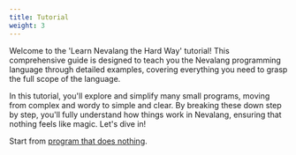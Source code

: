 ```yaml
---
title: Tutorial
weight: 3
---
```


Welcome to the 'Learn Nevalang the Hard Way' tutorial! This comprehensive guide is designed to teach you the Nevalang programming language through detailed examples, covering everything you need to grasp the full scope of the language.

In this tutorial, you'll explore and simplify many small programs, moving from complex and wordy to simple and clear. By breaking these down step by step, you'll fully understand how things work in Nevalang, ensuring that nothing feels like magic. Let's dive in!

Start from [program that does nothing](/docs/tutorial/01).
